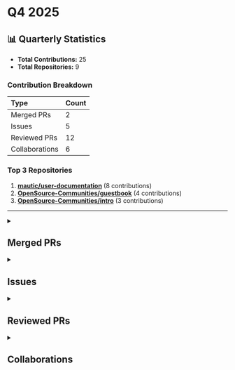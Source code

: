 # Q4 2025

## 📊 Quarterly Statistics

* **Total Contributions:** 25
* **Total Repositories:** 9

### Contribution Breakdown

| Type | Count |
| :--- | :--- |
| Merged PRs | 2 |
| Issues | 5 |
| Reviewed PRs | 12 |
| Collaborations | 6 |

### Top 3 Repositories

1. [**mautic/user-documentation**](https://github.com/mautic/user-documentation) (8 contributions)
2. [**OpenSource-Communities/guestbook**](https://github.com/OpenSource-Communities/guestbook) (4 contributions)
3. [**OpenSource-Communities/intro**](https://github.com/OpenSource-Communities/intro) (3 contributions)

---

<details>
 <summary><h2>Merged PRs</h2></summary>
<table style='width:100%; table-layout:fixed;'>
  <thead>
    <tr>
      <th style='width:5%;'>No.</th>
      <th style='width:20%;'>Project Name</th>
      <th style='width:30%;'>Title</th>
      <th style='width:15%;'>Created At</th>
      <th style='width:15%;'>Merged At</th>
      <th style='width:15%;'>Review Period</th>
    </tr>
  </thead>
  <tbody>
    <tr>
      <td>1.</td>
      <td>OpenSource-Communities/.github</td>
      <td><a href='https://github.com/OpenSource-Communities/.github/pull/6'>feat: Add compliance workflow</a></td>
      <td>2025-10-02</td>
      <td>2025-10-03</td>
      <td>0 days</td>
    </tr>
    <tr>
      <td>2.</td>
      <td>mautic/low-no-code</td>
      <td><a href='https://github.com/mautic/low-no-code/pull/150'>Clarify instructions and information in the `2025.md` file</a></td>
      <td>2025-10-02</td>
      <td>2025-10-02</td>
      <td>0 days</td>
    </tr>
  </tbody>
</table>
</details>

<details>
 <summary><h2>Issues</h2></summary>
<table style='width:100%; table-layout:fixed;'>
  <thead>
    <tr>
      <th style='width:5%;'>No.</th>
      <th style='width:25%;'>Project Name</th>
      <th style='width:35%;'>Title</th>
      <th style='width:15%;'>Created At</th>
      <th style='width:15%;'>Closed At</th>
      <th style='width:10%;'>Closing Period</th>
    </tr>
  </thead>
  <tbody>
    <tr>
      <td>1.</td>
      <td>mautic/low-no-code</td>
      <td><a href='https://github.com/mautic/low-no-code/issues/152'>Add GitHub Action First Interaction workflow</a></td>
      <td>2025-10-03</td>
      <td>N/A</td>
      <td>Open</td>
    </tr>
    <tr>
      <td>2.</td>
      <td>mautic/mautic-community-handbook</td>
      <td><a href='https://github.com/mautic/mautic-community-handbook/issues/403'>[DOCS]: Update contributing guidelines for clarity</a></td>
      <td>2025-10-03</td>
      <td>N/A</td>
      <td>Open</td>
    </tr>
    <tr>
      <td>3.</td>
      <td>OpenSource-Communities/RepoReady</td>
      <td><a href='https://github.com/OpenSource-Communities/RepoReady/issues/13'>Feature: Add GitHub Action Compliance Workflow</a></td>
      <td>2025-10-03</td>
      <td>N/A</td>
      <td>Open</td>
    </tr>
    <tr>
      <td>4.</td>
      <td>OpenSource-Communities/.github</td>
      <td><a href='https://github.com/OpenSource-Communities/.github/issues/5'>Feature: Add compliance workflow</a></td>
      <td>2025-10-02</td>
      <td>2025-10-03</td>
      <td>0 days</td>
    </tr>
    <tr>
      <td>5.</td>
      <td>OpenSource-Communities/intro</td>
      <td><a href='https://github.com/OpenSource-Communities/intro/issues/278'>Bug: Fix link to the community on README</a></td>
      <td>2025-10-02</td>
      <td>N/A</td>
      <td>Open</td>
    </tr>
  </tbody>
</table>
</details>

<details>
 <summary><h2>Reviewed PRs</h2></summary>
<table style='width:100%; table-layout:fixed;'>
  <thead>
    <tr>
      <th style='width:5%;'>No.</th>
      <th style='width:15%;'>Project Name</th>
      <th style='width:25%;'>Title</th>
      <th style='width:10%;'>Created At</th>
      <th style='width:10%;'>Reviewed At</th>
      <th style='width:10%;'>My First Review</th>
      <th style='width:10%;'>Time to First Review</th>
      <th style='width:15%;'>My First Review Period</th>
    </tr>
  </thead>
  <tbody>
    <tr>
      <td>1.</td>
      <td>mautic/user-documentation</td>
      <td><a href='https://github.com/mautic/user-documentation/pull/510'>fix: replaced create campaign image with 5.2 mautic app version image</a></td>
      <td>2025-10-03</td>
      <td>2025-10-03</td>
      <td>2025-10-03</td>
      <td>0 days</td>
      <td>0 days</td>
    </tr>
    <tr>
      <td>2.</td>
      <td>OpenSource-Communities/guestbook</td>
      <td><a href='https://github.com/OpenSource-Communities/guestbook/pull/858'>docs: add @gopisrikrishna as a contributor</a></td>
      <td>2025-10-04</td>
      <td>2025-10-04</td>
      <td>2025-10-04</td>
      <td>0 days</td>
      <td>0 days</td>
    </tr>
    <tr>
      <td>3.</td>
      <td>Virtual-Coffee/vc-preptember</td>
      <td><a href='https://github.com/Virtual-Coffee/vc-preptember/pull/67'>feat Add new repositories to repositories-list-2025.md</a></td>
      <td>2025-10-01</td>
      <td>2025-10-01</td>
      <td>2025-10-01</td>
      <td>0 days</td>
      <td>0 days</td>
    </tr>
    <tr>
      <td>4.</td>
      <td>mautic/user-documentation</td>
      <td><a href='https://github.com/mautic/user-documentation/pull/494'>updated configuration settings page images</a></td>
      <td>2025-09-24</td>
      <td>2025-09-27</td>
      <td>2025-09-27</td>
      <td>3 days</td>
      <td>3 days</td>
    </tr>
    <tr>
      <td>5.</td>
      <td>mautic/mautic-community-handbook</td>
      <td><a href='https://github.com/mautic/mautic-community-handbook/pull/404'>Update contributing guidelines</a></td>
      <td>2025-10-03</td>
      <td>2025-10-03</td>
      <td>2025-10-03</td>
      <td>0 days</td>
      <td>0 days</td>
    </tr>
    <tr>
      <td>6.</td>
      <td>mautic/user-documentation</td>
      <td><a href='https://github.com/mautic/user-documentation/pull/509'>Docs/update images email landing page</a></td>
      <td>2025-10-01</td>
      <td>2025-10-03</td>
      <td>2025-10-03</td>
      <td>2 days</td>
      <td>2 days</td>
    </tr>
    <tr>
      <td>7.</td>
      <td>OpenSource-Communities/guestbook</td>
      <td><a href='https://github.com/OpenSource-Communities/guestbook/pull/855'>feat: add @prajithravisankar as a contributor</a></td>
      <td>2025-10-02</td>
      <td>2025-10-03</td>
      <td>2025-10-03</td>
      <td>0 days</td>
      <td>0 days</td>
    </tr>
    <tr>
      <td>8.</td>
      <td>OpenSource-Communities/intro</td>
      <td><a href='https://github.com/OpenSource-Communities/intro/pull/281'>fix: Update copyright text from placeholder to OpenSauced Community</a></td>
      <td>2025-10-02</td>
      <td>2025-10-02</td>
      <td>2025-10-02</td>
      <td>0 days</td>
      <td>0 days</td>
    </tr>
    <tr>
      <td>9.</td>
      <td>Virtual-Coffee/virtualcoffee.io</td>
      <td><a href='https://github.com/Virtual-Coffee/virtualcoffee.io/pull/1399'>Create a networking guide for Programmers</a></td>
      <td>2025-09-27</td>
      <td>2025-09-27</td>
      <td>2025-09-27</td>
      <td>0 days</td>
      <td>0 days</td>
    </tr>
    <tr>
      <td>10.</td>
      <td>mautic/user-documentation</td>
      <td><a href='https://github.com/mautic/user-documentation/pull/508'>docs: updated images in email landing page builder section</a></td>
      <td>2025-10-01</td>
      <td>2025-10-01</td>
      <td>2025-10-01</td>
      <td>0 days</td>
      <td>0 days</td>
    </tr>
    <tr>
      <td>11.</td>
      <td>OpenSource-Communities/guestbook</td>
      <td><a href='https://github.com/OpenSource-Communities/guestbook/pull/836'>feat: add @luisantoniio1998 as a contributor</a></td>
      <td>2025-09-11</td>
      <td>2025-09-12</td>
      <td>2025-09-12</td>
      <td>1 days</td>
      <td>1 days</td>
    </tr>
    <tr>
      <td>12.</td>
      <td>OpenSource-Communities/guestbook</td>
      <td><a href='https://github.com/OpenSource-Communities/guestbook/pull/853'>docs: add @Muntazir-sd as a contributor</a></td>
      <td>2025-09-30</td>
      <td>2025-09-30</td>
      <td>2025-09-30</td>
      <td>0 days</td>
      <td>0 days</td>
    </tr>
  </tbody>
</table>
</details>

<details>
 <summary><h2>Collaborations</h2></summary>
<table style='width:100%; table-layout:fixed;'>
  <thead>
    <tr>
      <th style='width:5%;'>No.</th>
      <th style='width:30%;'>Project Name</th>
      <th style='width:35%;'>Title</th>
      <th style='width:15%;'>Created At</th>
      <th style='width:15%;'>Commented At</th>
    </tr>
  </thead>
  <tbody>
    <tr>
      <td>1.</td>
      <td>Virtual-Coffee/virtualcoffee.io</td>
      <td><a href='https://github.com/Virtual-Coffee/virtualcoffee.io/issues/13'>Add your profile to our Members Page!</a></td>
      <td>2020-10-01</td>
      <td>2023-06-20</td>
    </tr>
    <tr>
      <td>2.</td>
      <td>mautic/user-documentation</td>
      <td><a href='https://github.com/mautic/user-documentation/issues/392'>Update images in docs/configuration/shortener.rst in branch 5.2</a></td>
      <td>2025-05-28</td>
      <td>2025-10-03</td>
    </tr>
    <tr>
      <td>3.</td>
      <td>mautic/user-documentation</td>
      <td><a href='https://github.com/mautic/user-documentation/issues/376'>Update images in docs/campaigns/creating_campaigns.rst in branch 5.2</a></td>
      <td>2025-05-28</td>
      <td>2025-09-30</td>
    </tr>
    <tr>
      <td>4.</td>
      <td>mautic/user-documentation</td>
      <td><a href='https://github.com/mautic/user-documentation/issues/373'>Update images in docs/builders/email_landing_page.rst in branch 5.2</a></td>
      <td>2025-05-28</td>
      <td>2025-09-30</td>
    </tr>
    <tr>
      <td>5.</td>
      <td>OpenSource-Communities/intro</td>
      <td><a href='https://github.com/OpenSource-Communities/intro/issues/270'>Add course progress tracking indicators</a></td>
      <td>2025-10-01</td>
      <td>2025-10-02</td>
    </tr>
    <tr>
      <td>6.</td>
      <td>mautic/user-documentation</td>
      <td><a href='https://github.com/mautic/user-documentation/pull/413'>Fix for issues/404 on contact documentation</a></td>
      <td>2025-07-24</td>
      <td>2025-09-22</td>
    </tr>
  </tbody>
</table>
</details>

